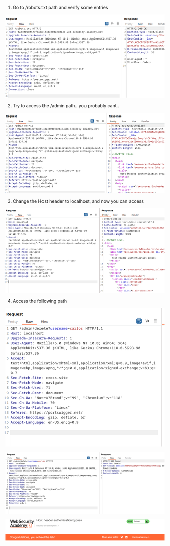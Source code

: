 
1. Go to /robots.txt path and verify some entries

![](/static/img/Pasted_image_20231117184730.png)

2. Try to access the /admin path.. you probably cant..

![](/static/img/Pasted_image_20231117184817.png)

3. Change the Host header to localhost, and now you can access

![](/static/img/Pasted_image_20231117184907.png)

4. Access the following path

![](/static/img/Pasted_image_20231117185250.png)

![](/static/img/Pasted_image_20231118112631.png)

![](/static/img/Pasted_image_20231118112638.png)